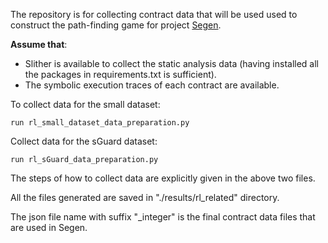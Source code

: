 The repository is for collecting contract data that will be used used to construct the path-finding game for project [Segen](https://github.com/zqp542375/drl_segen.git).


**Assume that**:
- Slither is available to collect the static analysis data (having installed all the packages in requirements.txt is sufficient).
- The symbolic execution traces of each contract are available.

To collect data for the small dataset:
```
run rl_small_dataset_data_preparation.py
```

Collect data for the sGuard dataset:

```
run rl_sGuard_data_preparation.py
```

The steps of how to collect data are explicitly given in the above two files.

All the files generated are saved in "./results/rl_related" directory.

The json file name with suffix "_integer" is the final contract data files that are used in Segen.
